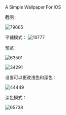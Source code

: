 A Simple Wallpaper For iOS

截图：

![79665](https://github.com/user-attachments/assets/743b0157-8864-41f2-a6df-c0fbb5896e0a)


平铺模式：
![10777](https://github.com/user-attachments/assets/ac7b3f23-2889-41d8-a64a-8ed273559f51)

预览：

![63501](https://github.com/user-attachments/assets/91529221-baf5-4ca2-b029-e02cc7968f41)


![34291](https://github.com/user-attachments/assets/6d8613ce-ff9b-4254-a6c8-8b8b2b4aa73f)

设置可以更改浅色和深色：

![44449](https://github.com/user-attachments/assets/c688bd18-1516-4146-9c9e-8b45640fdea2)

深色模式：

![65738](https://github.com/user-attachments/assets/5ad93370-2b54-4552-964b-47ff2f664096)
